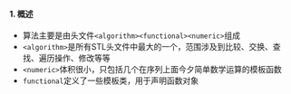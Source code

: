 #### 1. 概述
+ 算法主要是由头文件`<algorithm><functional><numeric>`组成
+ `<algorithm>`是所有STL头文件中最大的一个，范围涉及到比较、交换、查找、遍历操作、修改等等
+ `<numeric>`体积很小，只包括几个在序列上面今夕简单数学运算的模板函数
+ `functional`定义了一些模板类，用于声明函数对象